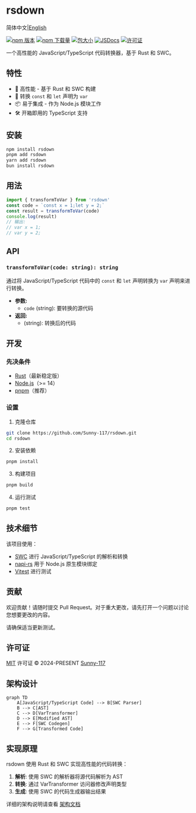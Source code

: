 # rsdown

简体中文|[English](./README-en.md)

[![npm 版本][npm-version-src]][npm-version-href]
[![npm 下载量][npm-downloads-src]][npm-downloads-href]
[![包大小][bundle-src]][bundle-href]
[![JSDocs][jsdocs-src]][jsdocs-href]
[![许可证][license-src]][license-href]

一个高性能的 JavaScript/TypeScript 代码转换器，基于 Rust 和 SWC。

## 特性

- 🚀 高性能 - 基于 Rust 和 SWC 构建
- 🔄 转换 `const` 和 `let` 声明为 `var`
- 📦 易于集成 - 作为 Node.js 模块工作
- 🛠️ 开箱即用的 TypeScript 支持

## 安装

```bash
npm install rsdown
pnpm add rsdown
yarn add rsdown
bun install rsdown
```

## 用法

```js
import { transformToVar } from 'rsdown'
const code = `const x = 1;let y = 2;`
const result = transformToVar(code)
console.log(result)
// 输出:
// var x = 1;
// var y = 2;
```

## API

### `transformToVar(code: string): string`

通过将 JavaScript/TypeScript 代码中的 `const` 和 `let` 声明转换为 `var` 声明来进行转换。

- **参数:**
  - `code` (string): 要转换的源代码
- **返回:**
  - (string): 转换后的代码

## 开发

### 先决条件

- [Rust](https://www.rust-lang.org/)（最新稳定版）
- [Node.js](https://nodejs.org/)（>= 14）
- [pnpm](https://pnpm.io/)（推荐）

### 设置

1. 克隆仓库

```bash
git clone https://github.com/Sunny-117/rsdown.git
cd rsdown
```

2. 安装依赖

```bash
pnpm install
```

3. 构建项目

```bash
pnpm build
```

4. 运行测试

```bash
pnpm test
```

## 技术细节

该项目使用：
- [SWC](https://swc.rs/) 进行 JavaScript/TypeScript 的解析和转换
- [napi-rs](https://napi.rs/) 用于 Node.js 原生模块绑定
- [Vitest](https://vitest.dev/) 进行测试

## 贡献

欢迎贡献！请随时提交 Pull Request。对于重大更改，请先打开一个问题以讨论您想要更改的内容。

请确保适当更新测试。

## 许可证

[MIT](./LICENSE) 许可证 © 2024-PRESENT [Sunny-117](https://github.com/Sunny-117)

<!-- 徽章 -->

[npm-version-src]: https://img.shields.io/npm/v/rsdown?style=flat&colorA=080f12&colorB=1fa669
[npm-version-href]: https://npmjs.com/package/rsdown
[npm-downloads-src]: https://img.shields.io/npm/dm/rsdown?style=flat&colorA=080f12&colorB=1fa669
[npm-downloads-href]: https://npmjs.com/package/rsdown
[bundle-src]: https://img.shields.io/bundlephobia/minzip/rsdown?style=flat&colorA=080f12&colorB=1fa669&label=minzip
[bundle-href]: https://bundlephobia.com/result?p=rsdown
[license-src]: https://img.shields.io/github/license/Sunny-117/rsdown.svg?style=flat&colorA=080f12&colorB=1fa669
[license-href]: https://github.com/Sunny-117/rsdown/blob/main/LICENSE
[jsdocs-src]: https://img.shields.io/badge/jsdocs-reference-080f12?style=flat&colorA=080f12&colorB=1fa669
[jsdocs-href]: https://www.jsdocs.io/package/rsdown

## 架构设计

```mermaid
graph TD
    A[JavaScript/TypeScript Code] --> B[SWC Parser]
    B --> C[AST]
    C --> D[VarTransformer]
    D --> E[Modified AST]
    E --> F[SWC Codegen]
    F --> G[Transformed Code]
```

## 实现原理

rsdown 使用 Rust 和 SWC 实现高性能的代码转换：

1. **解析**: 使用 SWC 的解析器将源代码解析为 AST
2. **转换**: 通过 VarTransformer 访问器修改声明类型
3. **生成**: 使用 SWC 的代码生成器输出结果

详细的架构说明请查看 [架构文档](https://sunny-117.github.io/rsdown/guide/architecture)
